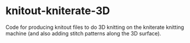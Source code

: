 # knitout-kniterate-3D
Code for producing knitout files to do 3D knitting on the kniterate knitting machine (and also adding stitch patterns along the 3D surface).

